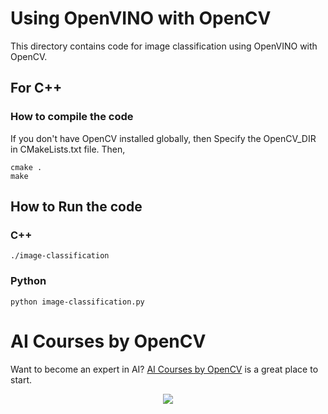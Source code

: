 # Using OpenVINO with OpenCV

This directory contains code for image classification using OpenVINO with
OpenCV.

## For C++

### How to compile the code

If you don't have OpenCV installed globally, then Specify the OpenCV_DIR in
CMakeLists.txt file. Then,

```
cmake .
make
```

## How to Run the code

### C++

`./image-classification`

### Python

`python image-classification.py`

# AI Courses by OpenCV

Want to become an expert in AI?
[AI Courses by OpenCV](https://opencv.org/courses/) is a great place to start.

<a href="https://opencv.org/courses/">
<p align="center">
<img src="https://www.learnopencv.com/wp-content/uploads/2020/04/AI-Courses-By-OpenCV-Github.png">
</p>
</a>
